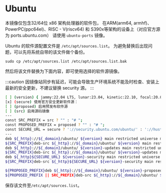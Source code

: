 # Ubuntu

本镜像仅包含32/64位 x86 架构处理器的软件包，
在ARM(arm64, armhf)、PowerPC(ppc64el)、RISC - V(riscv64) 和
S390x等架构的设备上（对应官方源为 ports.ubuntu.com）
请使用 `ubuntu-ports` 镜像。

Ubuntu 的软件源配置文件是 `/etc/apt/sources.list`。
为避免替换后出现问题，可以先将系统自带的该文件做个备份。
```
sudo cp /etc/apt/sources.list /etc/apt/sources.list.bak
```

然后将该文件替换为下面内容，即可使用选择的软件源镜像。

:::caution
因镜像站同步有延迟，可能会导致生产环境系统不能及时检查、安装上最新的安全更新，不建议替换 security 源。
:::


```bash varcode
[ ] (version) { jammy:22.04 LTS, lunar:23.04, kinetic:22.10, focal:20.04 LTS, bionic:18.04 LTS, xenial:16.04 LTS, trusty:14.04 LTS } Ubuntu版本
[x] (secure) 使用官方安全更新软件源： 
[ ] (proposed) 启用预发布软件源
[ ] (src) 启用源码镜像
---
const SRC_PREFIX = src ? "" : "# ";
const PROPOSED_PREFIX = proposed ? "" : "# ";
const SECURE_URL = secure ? '://security.ubuntu.com/ubuntu/' : '://hustmirror.cn/ubuntu/';
---
deb ${_http}://${_domain}/ubuntu/ ${version} main restricted universe multiverse
${SRC_PREFIX}deb-src ${_http}://${_domain}/ubuntu/ ${version} main restricted universe multiverse
deb ${_http}://${_domain}/ubuntu/ ${version}-updates main restricted universe multiverse
${SRC_PREFIX}deb-src ${_http}://${_domain}/ubuntu/ ${version}-updates main restricted universe multiverse
deb ${_http}${SECURE_URL} ${version}-security main restricted universe multiverse
${SRC_PREFIX}deb-src ${_http}${SECURE_URL} ${version}-security main restricted universe multiverse

${PROPOSED_PREFIX}deb ${_http}://${_domain}/ubuntu/ ${version}-proposed main restricted universe multiverse
${PROPOSED_PREFIX || SRC_PREFIX}deb-src ${_http}://${_domain}/ubuntu/ ${version}-proposed main restricted universe multiverse
```

保存该文件至`/etc/apt/sources.list`。
